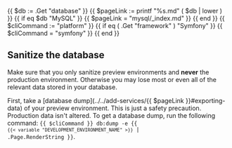 {{ $db := .Get "database" }}
{{ $pageLink := printf "%s.md" ( $db | lower ) }}
{{ if eq $db "MySQL" }}
  {{ $pageLink = "mysql/_index.md" }}
{{ end }}
{{ $cliCommand := "platform" }}
{{ if eq ( .Get "framework" ) "Symfony" }}
  {{ $cliCommand = "symfony" }}
{{ end }}
## Sanitize the database

Make sure that you only sanitize preview environments and **never** the production environment.
Otherwise you may lose most or even all of the relevant data stored in your database.

First, take a [database dump](../../add-services/{{ $pageLink }}#exporting-data) of your preview environment.
This is just a safety precaution.
Production data isn't altered.
To get a database dump, run the following command:
<code>{{ $cliCommand }} db:dump -e {{ `{{< variable "DEVELOPMENT_ENVIRONMENT_NAME" >}}` | .Page.RenderString }}</code>.
